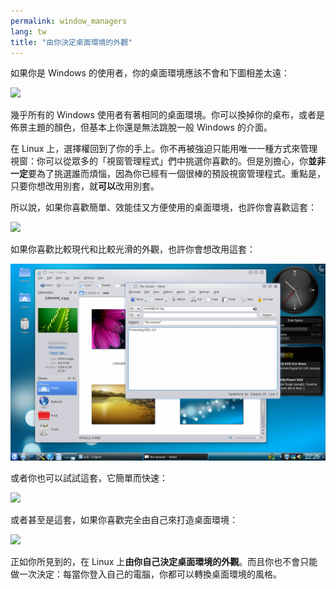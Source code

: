 ```yaml
---
permalink: window_managers
lang: tw
title: "由你決定桌面環境的外觀"
---
```


如果你是 Windows 的使用者，你的桌面環境應該不會和下圖相差太遠：

<img src="/img/windows_vista.jpg" />

幾乎所有的 Windows 使用者有著相同的桌面環境。你可以換掉你的桌布，或者是佈景主題的顏色，但基本上你還是無法跳脫一般 Windows 的介面。

在 Linux 上，選擇權回到了你的手上。你不再被強迫只能用唯一一種方式來管理視窗：你可以從眾多的「視窗管理程式」們中挑選你喜歡的。但是別擔心，你<b>並非一定</b>要為了挑選誰而煩惱，因為你已經有一個很棒的預設視窗管理程式。重點是，只要你想改用別套，就<b>可以</b>改用別套。

所以說，如果你喜歡簡單、效能佳又方便使用的桌面環境，也許你會喜歡這套：

<img src="/img/ubuntu.jpg"/>

如果你喜歡比較現代和比較光滑的外觀，也許你會想改用這套：

<img src="/img/kde.png" />

或者你也可以試試這套，它簡單而快速：

<img src="/img/xfce.jpg" />

或者甚至是這套，如果你喜歡完全由自己來打造桌面環境：

<img src="/img/wm.jpg" />

正如你所見到的，在 Linux 上<b>由你自己決定桌面環境的外觀</b>。而且你也不會只能做一次決定：每當你登入自己的電腦，你都可以轉換桌面環境的風格。




